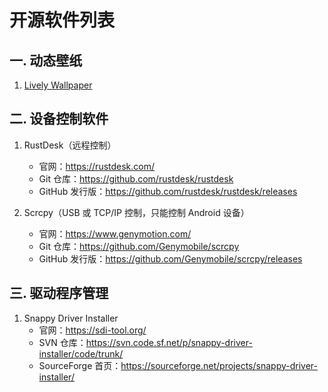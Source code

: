 # 开源软件列表

## 一. 动态壁纸

  1. [Lively Wallpaper](https://github.com/rocksdanister/lively)

## 二. 设备控制软件

  1. RustDesk（远程控制）
     - 官网：https://rustdesk.com/
     - Git 仓库：https://github.com/rustdesk/rustdesk
     - GitHub 发行版：https://github.com/rustdesk/rustdesk/releases

  2. Scrcpy（USB 或 TCP/IP 控制，只能控制 Android 设备）
     - 官网：https://www.genymotion.com/
     - Git 仓库：https://github.com/Genymobile/scrcpy
     - GitHub 发行版：https://github.com/Genymobile/scrcpy/releases


## 三. 驱动程序管理

  1. Snappy Driver Installer
     - 官网：https://sdi-tool.org/
     - SVN 仓库：https://svn.code.sf.net/p/snappy-driver-installer/code/trunk/
     - SourceForge 首页：https://sourceforge.net/projects/snappy-driver-installer/

